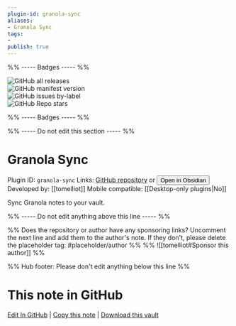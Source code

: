 ```yaml
---
plugin-id: granola-sync
aliases:
- Granola Sync
tags: 
- 
publish: true
---
```


%% ----- Badges ----- %%

![GitHub all releases](https://img.shields.io/github/downloads/tomelliot/obsidian-granola-sync/total?color=573E7A&logo=github&style=for-the-badge)   
![GitHub manifest version](https://img.shields.io/github/manifest-json/v/tomelliot/obsidian-granola-sync?color=573E7A&logo=github&style=for-the-badge)   
![GitHub issues by-label](https://img.shields.io/github/issues/tomelliot/obsidian-granola-sync/help%20wanted?color=573E7A&logo=github&style=for-the-badge)   
![GitHub Repo stars](https://img.shields.io/github/stars/tomelliot/obsidian-granola-sync?color=573E7A&logo=github&style=for-the-badge)

%% ----- Badges ----- %%

%% ----- Do not edit this section ----- %%

# Granola Sync

Plugin ID: `granola-sync`
Links: [GitHub repository](https://github.com/tomelliot/obsidian-granola-sync) or [<button id=HH>Open in Obsidian</button>](obsidian://show-plugin?id=granola-sync)
Developed by: [[tomelliot]]
Mobile compatible: [[Desktop-only plugins|No]]

Sync Granola notes to your vault.

%% ----- Do not edit anything above this line ----- %% 

%% Does the repository or author have any sponsoring links? Uncomment the next line and add them to the author's note. If they don't, please delete the placeholder tag: #placeholder/author %%
%% ![[tomelliot#Sponsor this author]] %%

%% Hub footer: Please don't edit anything below this line %%

# This note in GitHub

<span class="git-footer">[Edit In GitHub](https://github.dev/obsidian-community/obsidian-hub/blob/main/02%20-%20Community%20Expansions/02.05%20All%20Community%20Expansions/Plugins/granola-sync.md "git-hub-edit-note") | [Copy this note](https://raw.githubusercontent.com/obsidian-community/obsidian-hub/main/02%20-%20Community%20Expansions/02.05%20All%20Community%20Expansions/Plugins/granola-sync.md "git-hub-copy-note") | [Download this vault](https://github.com/obsidian-community/obsidian-hub/archive/refs/heads/main.zip "git-hub-download-vault") </span>
